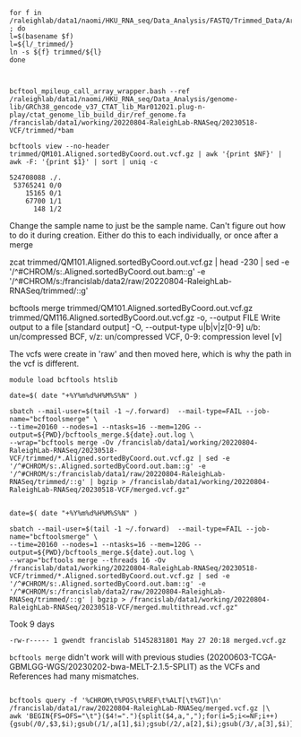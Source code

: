 

```
for f in /raleighlab/data1/naomi/HKU_RNA_seq/Data_Analysis/FASTQ/Trimmed_Data/Arriba/*_trimmed.?.fastq.gz ; do
l=$(basename $f)
l=${l/_trimmed/}
ln -s ${f} trimmed/${l}
done



bcftool_mpileup_call_array_wrapper.bash --ref /raleighlab/data1/naomi/HKU_RNA_seq/Data_Analysis/genome-lib/GRCh38_gencode_v37_CTAT_lib_Mar012021.plug-n-play/ctat_genome_lib_build_dir/ref_genome.fa /francislab/data1/working/20220804-RaleighLab-RNASeq/20230518-VCF/trimmed/*bam

```




```
bcftools view --no-header trimmed/QM101.Aligned.sortedByCoord.out.vcf.gz | awk '{print $NF}' | awk -F: '{print $1}' | sort | uniq -c

524708088 ./.
 53765241 0/0
    15165 0/1
    67700 1/1
      148 1/2
```



Change the sample name to just be the sample name.
Can't figure out how to do it during creation.
Either do this to each individually, or once after a merge

zcat trimmed/QM101.Aligned.sortedByCoord.out.vcf.gz | head -230 | sed -e '/^#CHROM/s:.Aligned.sortedByCoord.out.bam::g' -e '/^#CHROM/s:/francislab/data2/raw/20220804-RaleighLab-RNASeq/trimmed/::g' 


bcftools merge trimmed/QM101.Aligned.sortedByCoord.out.vcf.gz trimmed/QM116.Aligned.sortedByCoord.out.vcf.gz
    -o, --output FILE                 Write output to a file [standard output]
    -O, --output-type u|b|v|z[0-9]    u/b: un/compressed BCF, v/z: un/compressed VCF, 0-9: compression level [v]





The vcfs were create in 'raw' and then moved here, which is why the path in the vcf is different.

```
module load bcftools htslib

date=$( date "+%Y%m%d%H%M%S%N" )

sbatch --mail-user=$(tail -1 ~/.forward)  --mail-type=FAIL --job-name="bcftoolsmerge" \
--time=20160 --nodes=1 --ntasks=16 --mem=120G --output=${PWD}/bcftools_merge.${date}.out.log \
--wrap="bcftools merge -Ov /francislab/data1/working/20220804-RaleighLab-RNASeq/20230518-VCF/trimmed/*.Aligned.sortedByCoord.out.vcf.gz | sed -e '/^#CHROM/s:.Aligned.sortedByCoord.out.bam::g' -e '/^#CHROM/s:/francislab/data1/raw/20220804-RaleighLab-RNASeq/trimmed/::g' | bgzip > /francislab/data1/working/20220804-RaleighLab-RNASeq/20230518-VCF/merged.vcf.gz"


date=$( date "+%Y%m%d%H%M%S%N" )

sbatch --mail-user=$(tail -1 ~/.forward)  --mail-type=FAIL --job-name="bcftoolsmerge" \
--time=20160 --nodes=1 --ntasks=16 --mem=120G --output=${PWD}/bcftools_merge.${date}.out.log \
--wrap="bcftools merge --threads 16 -Ov /francislab/data1/working/20220804-RaleighLab-RNASeq/20230518-VCF/trimmed/*.Aligned.sortedByCoord.out.vcf.gz | sed -e '/^#CHROM/s:.Aligned.sortedByCoord.out.bam::g' -e '/^#CHROM/s:/francislab/data2/raw/20220804-RaleighLab-RNASeq/trimmed/::g' | bgzip > /francislab/data1/working/20220804-RaleighLab-RNASeq/20230518-VCF/merged.multithread.vcf.gz"

```

Took 9 days

```
-rw-r----- 1 gwendt francislab 51452831801 May 27 20:18 merged.vcf.gz
```

`bcftools merge` didn't work will with previous studies 
(20200603-TCGA-GBMLGG-WGS/20230202-bwa-MELT-2.1.5-SPLIT) 
as the VCFs and References had many mismatches.




```

bcftools query -f '%CHROM\t%POS\t%REF\t%ALT[\t%GT]\n' /francislab/data1/raw/20220804-RaleighLab-RNASeq/merged.vcf.gz |\
awk 'BEGIN{FS=OFS="\t"}($4!="."){split($4,a,",");for(i=5;i<=NF;i++){gsub(/0/,$3,$i);gsub(/1/,a[1],$i);gsub(/2/,a[2],$i);gsub(/3/,a[3],$i)}print}'

```

